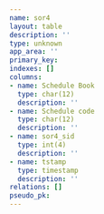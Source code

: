 ```yaml
---
name: sor4
layout: table
description: ''
type: unknown
app_area: ''
primary_key: 
indexes: []
columns:
- name: Schedule Book
  type: char(12)
  description: ''
- name: Schedule code
  type: char(12)
  description: ''
- name: sor4_sid
  type: int(4)
  description: ''
- name: tstamp
  type: timestamp
  description: ''
relations: []
pseudo_pk: 
---
```


